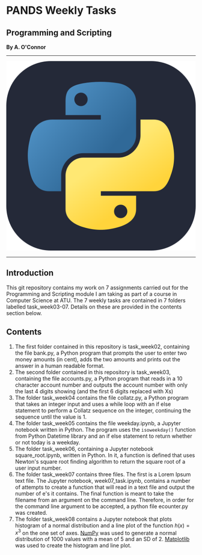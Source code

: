 # PANDS Weekly Tasks
## Programming and Scripting
**By A. O'Connor**
*********
<p align ="center"><img src="https://raw.githubusercontent.com/tandpfun/skill-icons/main/icons/Python-Dark.svg" /></p>

*********

## Introduction 
This git repository contains my work on 7 assignments carried out for the Programming and Scripting module I am taking as part of a course in Computer Science at ATU. The 7 weekly tasks are contained in 7 folders labelled task_week03-07. Details on these are provided in the contents section below. 

## Contents
1. The first folder contained in this repository is task_week02, containing the file bank.py, a Python program that prompts the user to enter two money amounts (in cent), adds the two amounts and prints out the answer in a human readable format. 
2. The second folder contained in this repository is task_week03, containing the file accounts.py, a Python program that reads in a 10 character account number and outputs the account number with only the last 4 digits showing (and the first 6 digits replaced with Xs)
3. The folder task_week04 contains the file collatz.py, a Python program that takes an integer input and uses a while loop with an if else statement to perform a Collatz sequence on the integer, continuing the sequence until the value is 1. 
4. The folder task_week05 contains the file weekday.ipynb, a Jupyter notebook written in Python. The program uses the ````isoweekday()```` function from Python Datetime library and an if else statement to return whether or not today is a weekday.
5. The folder task_week06, containing a Jupyter notebook square_root.ipynb, written in Python. In it, a function is defined that uses Newton's square root finding algorithm to return the square root of a user input number. 
6. The folder task_week07 contains three files. The first is a Lorem Ipsum text file. The Jupyter notebook, week07_task.ipynb, contains a number of attempts to create a function that will read in a text file and output the number of e's it contains. The final function is meant to take the filename from an argument on the command line. Therefore, in order for the command line argument to be accepted, a python file ecounter.py was created.
7. The folder task_week08 contains a Jupyter notebook that plots histogram of a normal distribution and a line  plot of the function  $h(x)=x^3$ on the one set of axes. [NumPy](https://numpy.org/doc/stable/index.html)  was used to generate a normal distribution of 1000 values with a mean of 5 and an SD of 2. [Matplotlib](https://matplotlib.org/) was used to create the histogram and line plot. 

